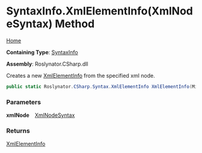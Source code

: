 # SyntaxInfo\.XmlElementInfo\(XmlNodeSyntax\) Method

[Home](../../../../README.md)

**Containing Type**: [SyntaxInfo](../README.md)

**Assembly**: Roslynator\.CSharp\.dll

  
Creates a new [XmlElementInfo](../../Syntax/XmlElementInfo/README.md) from the specified xml node\.

```csharp
public static Roslynator.CSharp.Syntax.XmlElementInfo XmlElementInfo(Microsoft.CodeAnalysis.CSharp.Syntax.XmlNodeSyntax xmlNode)
```

### Parameters

**xmlNode** &ensp; [XmlNodeSyntax](https://docs.microsoft.com/en-us/dotnet/api/microsoft.codeanalysis.csharp.syntax.xmlnodesyntax)

### Returns

[XmlElementInfo](../../Syntax/XmlElementInfo/README.md)


